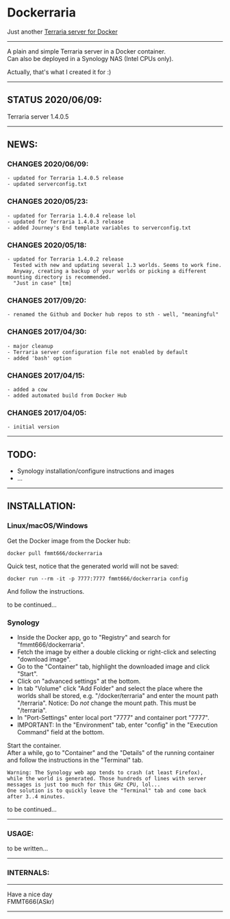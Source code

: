 Dockerraria
===========

Just another [Terraria server for Docker][1]  

---

A plain and simple Terraria server in a Docker container.  
Can also be deployed in a Synology NAS (Intel CPUs only).

Actually, that's what I created it for :)

---
## STATUS 2020/06/09:

  Terraria server 1.4.0.5  


---
## NEWS:

### CHANGES 2020/06/09:

    - updated for Terraria 1.4.0.5 release
    - updated serverconfig.txt

### CHANGES 2020/05/23:

    - updated for Terraria 1.4.0.4 release lol
    - updated for Terraria 1.4.0.3 release
    - added Journey's End template variables to serverconfig.txt

### CHANGES 2020/05/18:

    - updated for Terraria 1.4.0.2 release
      Tested with new and updating several 1.3 worlds. Seems to work fine.  
      Anyway, creating a backup of your worlds or picking a different mounting directory is recommended.  
      "Just in case" [tm]

### CHANGES 2017/09/20:

    - renamed the Github and Docker hub repos to sth - well, "meaningful"

### CHANGES 2017/04/30:

    - major cleanup
    - Terraria server configuration file not enabled by default
    - added 'bash' option

### CHANGES 2017/04/15:

    - added a cow
    - added automated build from Docker Hub

### CHANGES 2017/04/05:

    - initial version


---
## TODO:

  - Synology installation/configure instructions and images
  - ...

    
---
## INSTALLATION:

### Linux/macOS/Windows

Get the Docker image from the Docker hub:

    docker pull fmmt666/dockerraria

Quick test, notice that the generated world will not be saved:

    docker run --rm -it -p 7777:7777 fmmt666/dockerraria config

And follow the instructions.

to be continued...


### Synology

  - Inside the Docker app, go to "Registry" and search for "fmmt666/dockerraria".
  - Fetch the image by either a double clicking or right-click and selecting "download image".
  - Go to the "Container" tab, highlight the downloaded image and click "Start".
  - Click on "advanced settings" at the bottom.
  - In tab "Volume" click "Add Folder" and select the place where the worlds shall be stored,
    e.g. "/docker/terraria" and enter the mount path "/terraria".
    Notice: Do _not_ change the mount path. This must be "/terraria".
  - In "Port-Settings" enter local port "7777" and container port "7777".
  - IMPORTANT: In the "Environment" tab, enter "config" in the "Execution Command" field at the bottom.

Start the container.  
After a while, go to "Container" and the "Details" of the running container and follow the
instructions in the "Terminal" tab.

    Warning: The Synology web app tends to crash (at least Firefox),
    while the world is generated. Those hundreds of lines with server
    messages is just too much for this GHz CPU, lol...
    One solution is to quickly leave the "Terminal" tab and come back after 3..4 minutes.

to be continued...


---
### USAGE:

to be written...


---
### INTERNALS:



---

Have a nice day  
FMMT666(ASkr)

---
[1]: https://hub.docker.com/r/fmmt666/dockerraria/

